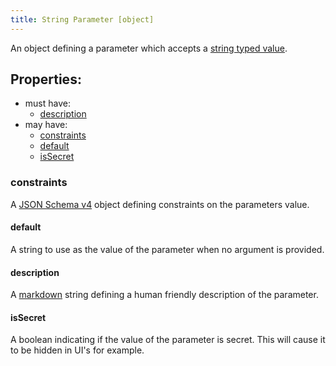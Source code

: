 ```yaml
---
title: String Parameter [object]
---
```


An object defining a parameter which accepts a [string typed value](../../../../types/string.md).

## Properties:
- must have:
  - [description](#description)
- may have:
  - [constraints](#constraints)
  - [default](#default)
  - [isSecret](#issecret)

### constraints
A [JSON Schema v4](https://tools.ietf.org/html/draft-wright-json-schema-00) object defining constraints on the parameters value.

#### default
A string to use as the value of the parameter when no argument is provided.

#### description
A [markdown](../markdown.md) string defining a human friendly description of the parameter.

#### isSecret
A boolean indicating if the value of the parameter is secret. This will cause it to be hidden in UI's for example.